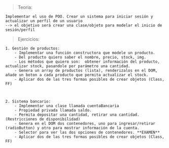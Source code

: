 > Teoria:

    Implementar el uso de POO. Crear un sistema para iniciar sesión y actualizar un perfil de un usuario
    --> el objetivo será crear una clase/objeto para modelar el inicio de sesión/perfil


> Ejercicios: 

    1. Gestión de productos:
        - Implementar una función constructora que modele un producto.
        - Del producto quiero saber el nombre, precio, stock, img.
        - Los métodos que quiero son:  obtener información del producto, actualizar stock, pasandole por parámetro una cantidad.
        - Genera un array de productos (lista), renderizalos en el DOM, añade un boton a cada producto que permita actualizar el stock.
        - Aplicar dos de las tres formas posibles de crear objetos (Class, FF)
  

  
    2. Sistema bancario:
        - Implementar una clase llamada cuentaBancaria
        - Propiedad privada llamada saldo.
        - Permita depositar una cantidad, retirar una cantidad. (Restricciones de disponibilidad)
        - Genera en el DOM dos contenedores, uno para ingresar/retirar (radioButton) y otro para mostrar información de la cuenta.
        - Selector para ver las dos opciones de contenedores. **EXAMEN**
        - Aplicar dos de las tres formas posibles de crear objetos (Class, FF)